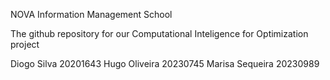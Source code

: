NOVA Information Management School

The github repository for our Computational Inteligence for Optimization project

Diogo Silva 20201643
Hugo Oliveira 20230745
Marisa Sequeira 20230989
